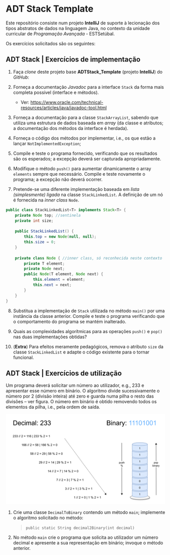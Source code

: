 ADT Stack Template
===

Este repositório consiste num projeto **IntelliJ** 
de suporte à lecionação dos tipos abstratos de dados na linguagem Java,
no contexto da unidade curricular de *Programação Avançada* - ESTSetúbal.

Os exercícios solicitados são os seguintes:

## ADT Stack | Exercícios de implementação

1. Faça *clone* deste projeto base **ADTStack_Template** (projeto **IntelliJ**) do *GitHub*:

2. Forneça a documentação *Javadoc* para a interface `Stack` da forma mais completa possível (interface e métodos).

	- Ver: https://www.oracle.com/technical-resources/articles/java/javadoc-tool.html

3. Forneça a documentação para a classe `StackArrayList`, sabendo que utiliza uma estrutura de dados baseada em *array* (da classe e atributos; a documentação dos métodos da interface é herdada).

4. Forneça o código dos métodos por implementar, i.e., os que estão a lançar `NotImplementedException`; 

5. Compile e teste o programa fornecido, verificando que os resultados são os esperados; a excepção deverá ser capturada apropriadamente.

6. Modifique o método `push()` para aumentar dinamicamente o array `elements` sempre que necessário. Compile e teste novamente o programa; a excepção não deverá ocorrer.

7. Pretende-se uma diferente implementação baseada em *lista (simplesmente) ligada* na classe `StackLinkedList`. A definição de um nó é fornecida na *inner class* `Node`.

```java
public class StackLinkedList<T> implements Stack<T> {
	private Node top; //sentinela
	private int size;

	public StackLinkedList() {
		this.top = new Node(null, null);
		this.size = 0;
	}

	private class Node { //inner class, só reconhecida neste contexto
		private T element;
		private Node next;
		public Node(T element, Node next) {
			this.element = element;
			this.next = next;
		}
	}
}
```

8. Substitua a implementação de `Stack` utilizada no método `main()` por uma instância da classe anterior. Compile e teste o programa verificando que o comportamento do programa se mantém inalterado.

9. Quais as complexidades algorítmicas para as operações `push()` e `pop()` nas duas implementações obtidas?

10. (**Extra**) Para efeitos meramente pedagógicos, remova o atributo `size` da classe `StackLinkedList` e adapte o código existente para o tornar funcional. 


## ADT Stack | Exercícios de utilização

Um programa deverá solicitar um número ao utilizador, e.g., 233 e apresentar esse número em binário. O algoritmo divide sucessivamente o número por 2 (divisão inteira) até zero e guarda numa pilha o resto das divisões – ver figura. O número em binário é obtido removendo todos os elementos da pilha, i.e., pela ordem de saída. 

![image](stack-binary.png)


1. Crie uma classe `DecimalToBinary` contendo um método `main`; implemente o algoritmo solicitado no método:

    > `public static String decimal2Binary(int decimal)`

2. No método `main` crie o programa que solicita ao utilizador um número decimal e apresente a sua representação em binário; invoque o método anterior.

